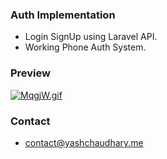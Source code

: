 ### Auth Implementation

- Login SignUp using Laravel API.
- Working Phone Auth System.


### Preview

[![MqgjW.gif](http://photoland.io/images/MqgjW.gif)](http://photoland.io/image/MqgjW)


### Contact
- contact@yashchaudhary.me
